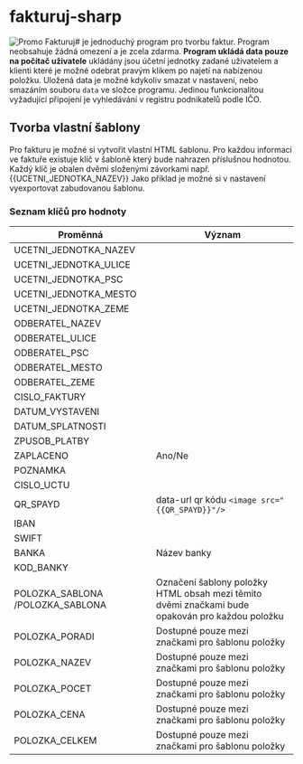 # fakturuj-sharp
![Promo](https://i.imgur.com/ALQ8lgO.png)
Fakturuj# je jednoduchý program pro tvorbu faktur. Program neobsahuje žádná omezení a je zcela zdarma. **Program ukládá data pouze na počítač uživatele** ukládány jsou účetní jednotky zadané uživatelem a klienti které je možné odebrat pravým klikem po najetí na nabízenou položku. Uložená data je možné kdykoliv smazat v nastavení, nebo smazáním souboru ```data``` ve složce programu. Jedinou funkcionalitou vyžadující připojení je vyhledávání v registru podnikatelů podle IČO.

## Tvorba vlastní šablony
Pro fakturu je možné si vytvořit vlastní HTML šablonu. Pro každou informaci ve faktuře existuje klíč v šabloně který bude nahrazen příslušnou hodnotou. Každý klíč je obalen dvěmi složenými závorkami např. {{UCETNI_JEDNOTKA_NAZEV}} 
Jako příklad je možné si v nastavení vyexportovat zabudovanou šablonu.

### Seznam klíčů pro hodnoty
| Proměnná                                | Význam                                                                                           |
|-----------------------------------------|--------------------------------------------------------------------------------------------------|
| UCETNI_JEDNOTKA_NAZEV                   |                                                                                                  |
| UCETNI_JEDNOTKA_ULICE                   |                                                                                                  |
| UCETNI_JEDNOTKA_PSC                     |                                                                                                  |
| UCETNI_JEDNOTKA_MESTO                   |                                                                                                  |
| UCETNI_JEDNOTKA_ZEME                    |                                                                                                  |
| ODBERATEL_NAZEV                         |                                                                                                  |
| ODBERATEL_ULICE                         |                                                                                                  |
| ODBERATEL_PSC                           |                                                                                                  |
| ODBERATEL_MESTO                         |                                                                                                  |
| ODBERATEL_ZEME                          |                                                                                                  |
| CISLO_FAKTURY                           |                                                                                                  |
| DATUM_VYSTAVENI                         |                                                                                                  |
| DATUM_SPLATNOSTI                        |                                                                                                  |
| ZPUSOB_PLATBY                           |                                                                                                  |
| ZAPLACENO                               | Ano/Ne                                                                                           |
| POZNAMKA                                |                                                                                                  |
| CISLO_UCTU                              |                                                                                                  |
| QR_SPAYD                                | data-url qr kódu ```<image src="{{QR_SPAYD}}"/>```                                               |
| IBAN                                    |                                                                                                  |
| SWIFT                                   |                                                                                                  |
| BANKA                                   | Název banky                                                                                      |
| KOD_BANKY                               |                                                                                                  |
| POLOZKA_SABLONA /POLOZKA_SABLONA        | Označení šablony položky HTML obsah mezi těmito dvěmi značkami  bude opakován pro každou položku |
| POLOZKA_PORADI                          | Dostupné pouze mezi značkami pro  šablonu položky                                                |
| POLOZKA_NAZEV                           | Dostupné pouze mezi značkami pro  šablonu položky                                                |
| POLOZKA_POCET                           | Dostupné pouze mezi značkami pro  šablonu položky                                                |
| POLOZKA_CENA                            | Dostupné pouze mezi značkami pro  šablonu položky                                                |
| POLOZKA_CELKEM                          | Dostupné pouze mezi značkami pro  šablonu položky                                                |
